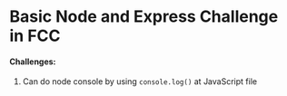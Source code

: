 # Basic Node and Express Challenge in FCC
#### Challenges:
1. Can do node console by using ```console.log()``` at JavaScript file

